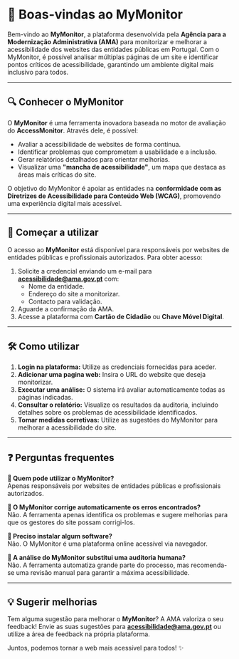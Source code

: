 # 📢 Boas-vindas ao MyMonitor

Bem-vindo ao **MyMonitor**, a plataforma desenvolvida pela **Agência para a Modernização Administrativa (AMA)** para monitorizar e melhorar a acessibilidade dos websites das entidades públicas em Portugal. Com o MyMonitor, é possível analisar múltiplas páginas de um site e identificar pontos críticos de acessibilidade, garantindo um ambiente digital mais inclusivo para todos.

---

## 🔍 Conhecer o MyMonitor

O **MyMonitor** é uma ferramenta inovadora baseada no motor de avaliação do **AccessMonitor**. Através dele, é possível:

- Avaliar a acessibilidade de websites de forma contínua.
- Identificar problemas que comprometem a usabilidade e a inclusão.
- Gerar relatórios detalhados para orientar melhorias.
- Visualizar uma **"mancha de acessibilidade"**, um mapa que destaca as áreas mais críticas do site.

O objetivo do MyMonitor é apoiar as entidades na **conformidade com as Diretrizes de Acessibilidade para Conteúdo Web (WCAG)**, promovendo uma experiência digital mais acessível.

---

## 🚀 Começar a utilizar

O acesso ao **MyMonitor** está disponível para responsáveis por websites de entidades públicas e profissionais autorizados. Para obter acesso:

1. Solicite a credencial enviando um e-mail para **acessibilidade@ama.gov.pt** com:
   - Nome da entidade.
   - Endereço do site a monitorizar.
   - Contacto para validação.
2. Aguarde a confirmação da AMA.
3. Acesse a plataforma com **Cartão de Cidadão** ou **Chave Móvel Digital**.

---

## 🛠 Como utilizar

1. **Login na plataforma:** Utilize as credenciais fornecidas para aceder.
2. **Adicionar uma pagina web:** Insira o URL do website que deseja monitorizar.
3. **Executar uma análise:** O sistema irá avaliar automaticamente todas as páginas indicadas.
4. **Consultar o relatório:** Visualize os resultados da auditoria, incluindo detalhes sobre os problemas de acessibilidade identificados.
5. **Tomar medidas corretivas:** Utilize as sugestões do MyMonitor para melhorar a acessibilidade do site.

---

## ❓ Perguntas frequentes

**📌 Quem pode utilizar o MyMonitor?**  
Apenas responsáveis por websites de entidades públicas e profissionais autorizados.

**📌 O MyMonitor corrige automaticamente os erros encontrados?**  
Não. A ferramenta apenas identifica os problemas e sugere melhorias para que os gestores do site possam corrigi-los.

**📌 Preciso instalar algum software?**  
Não. O MyMonitor é uma plataforma online acessível via navegador.

**📌 A análise do MyMonitor substitui uma auditoria humana?**  
Não. A ferramenta automatiza grande parte do processo, mas recomenda-se uma revisão manual para garantir a máxima acessibilidade.

---

## 💡 Sugerir melhorias

Tem alguma sugestão para melhorar o **MyMonitor**? A AMA valoriza o seu feedback! Envie as suas sugestões para **acessibilidade@ama.gov.pt** ou utilize a área de feedback na própria plataforma.

Juntos, podemos tornar a web mais acessível para todos! ✨

